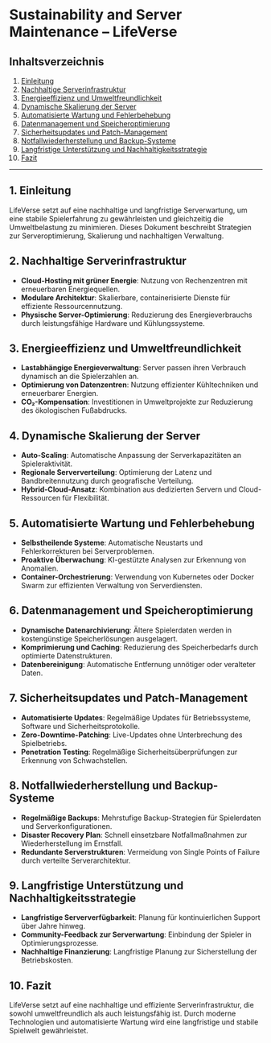 # Sustainability and Server Maintenance – LifeVerse

## Inhaltsverzeichnis
1. [Einleitung](#einleitung)
2. [Nachhaltige Serverinfrastruktur](#nachhaltige-serverinfrastruktur)
3. [Energieeffizienz und Umweltfreundlichkeit](#energieeffizienz-und-umweltfreundlichkeit)
4. [Dynamische Skalierung der Server](#dynamische-skalierung-der-server)
5. [Automatisierte Wartung und Fehlerbehebung](#automatisierte-wartung-und-fehlerbehebung)
6. [Datenmanagement und Speicheroptimierung](#datenmanagement-und-speicheroptimierung)
7. [Sicherheitsupdates und Patch-Management](#sicherheitsupdates-und-patch-management)
8. [Notfallwiederherstellung und Backup-Systeme](#notfallwiederherstellung-und-backup-systeme)
9. [Langfristige Unterstützung und Nachhaltigkeitsstrategie](#langfristige-unterstützung-und-nachhaltigkeitsstrategie)
10. [Fazit](#fazit)

---

## 1. Einleitung

LifeVerse setzt auf eine nachhaltige und langfristige Serverwartung, um eine stabile Spielerfahrung zu gewährleisten und gleichzeitig die Umweltbelastung zu minimieren. Dieses Dokument beschreibt Strategien zur Serveroptimierung, Skalierung und nachhaltigen Verwaltung.

## 2. Nachhaltige Serverinfrastruktur

- **Cloud-Hosting mit grüner Energie**: Nutzung von Rechenzentren mit erneuerbaren Energiequellen.
- **Modulare Architektur**: Skalierbare, containerisierte Dienste für effiziente Ressourcennutzung.
- **Physische Server-Optimierung**: Reduzierung des Energieverbrauchs durch leistungsfähige Hardware und Kühlungssysteme.

## 3. Energieeffizienz und Umweltfreundlichkeit

- **Lastabhängige Energieverwaltung**: Server passen ihren Verbrauch dynamisch an die Spielerzahlen an.
- **Optimierung von Datenzentren**: Nutzung effizienter Kühltechniken und erneuerbarer Energien.
- **CO₂-Kompensation**: Investitionen in Umweltprojekte zur Reduzierung des ökologischen Fußabdrucks.

## 4. Dynamische Skalierung der Server

- **Auto-Scaling**: Automatische Anpassung der Serverkapazitäten an Spieleraktivität.
- **Regionale Serververteilung**: Optimierung der Latenz und Bandbreitennutzung durch geografische Verteilung.
- **Hybrid-Cloud-Ansatz**: Kombination aus dedizierten Servern und Cloud-Ressourcen für Flexibilität.

## 5. Automatisierte Wartung und Fehlerbehebung

- **Selbstheilende Systeme**: Automatische Neustarts und Fehlerkorrekturen bei Serverproblemen.
- **Proaktive Überwachung**: KI-gestützte Analysen zur Erkennung von Anomalien.
- **Container-Orchestrierung**: Verwendung von Kubernetes oder Docker Swarm zur effizienten Verwaltung von Serverdiensten.

## 6. Datenmanagement und Speicheroptimierung

- **Dynamische Datenarchivierung**: Ältere Spielerdaten werden in kostengünstige Speicherlösungen ausgelagert.
- **Komprimierung und Caching**: Reduzierung des Speicherbedarfs durch optimierte Datenstrukturen.
- **Datenbereinigung**: Automatische Entfernung unnötiger oder veralteter Daten.

## 7. Sicherheitsupdates und Patch-Management

- **Automatisierte Updates**: Regelmäßige Updates für Betriebssysteme, Software und Sicherheitsprotokolle.
- **Zero-Downtime-Patching**: Live-Updates ohne Unterbrechung des Spielbetriebs.
- **Penetration Testing**: Regelmäßige Sicherheitsüberprüfungen zur Erkennung von Schwachstellen.

## 8. Notfallwiederherstellung und Backup-Systeme

- **Regelmäßige Backups**: Mehrstufige Backup-Strategien für Spielerdaten und Serverkonfigurationen.
- **Disaster Recovery Plan**: Schnell einsetzbare Notfallmaßnahmen zur Wiederherstellung im Ernstfall.
- **Redundante Serverstrukturen**: Vermeidung von Single Points of Failure durch verteilte Serverarchitektur.

## 9. Langfristige Unterstützung und Nachhaltigkeitsstrategie

- **Langfristige Serververfügbarkeit**: Planung für kontinuierlichen Support über Jahre hinweg.
- **Community-Feedback zur Serverwartung**: Einbindung der Spieler in Optimierungsprozesse.
- **Nachhaltige Finanzierung**: Langfristige Planung zur Sicherstellung der Betriebskosten.

## 10. Fazit

LifeVerse setzt auf eine nachhaltige und effiziente Serverinfrastruktur, die sowohl umweltfreundlich als auch leistungsfähig ist. Durch moderne Technologien und automatisierte Wartung wird eine langfristige und stabile Spielwelt gewährleistet.